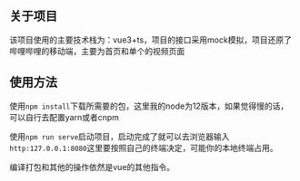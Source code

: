 ## 关于项目

该项目使用的主要技术栈为：vue3+ts，项目的接口采用mock模拟，项目还原了哔哩哔哩的移动端，主要为首页和单个的视频页面

## 使用方法

使用`npm install`下载所需要的包，这里我的node为12版本，如果觉得慢的话，可以自行去配置yarn或者cnpm

使用`npm run serve`启动项目，启动完成了就可以去浏览器输入`http:127.0.0.1:8080`这里要按照自己的终端决定，可能你的本地终端占用。

编译打包和其他的操作依然是vue的其他指令。
